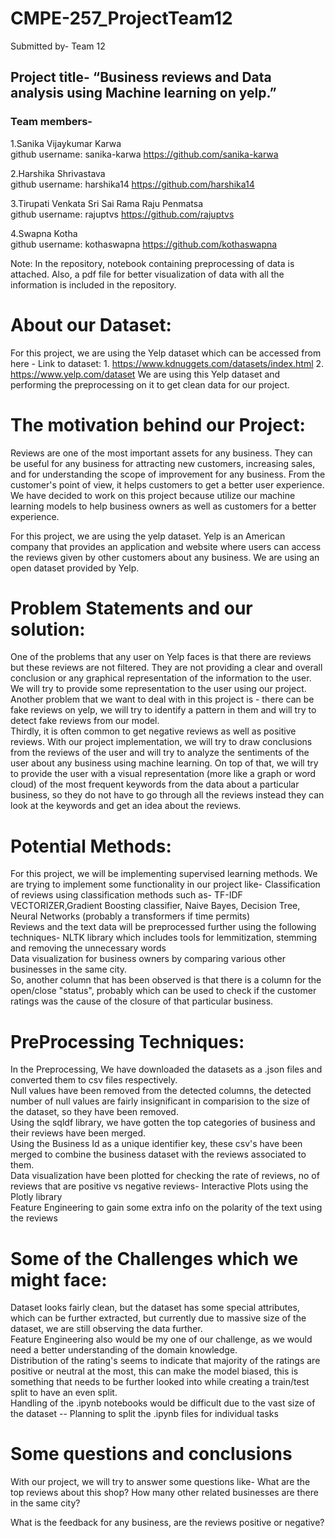 # CMPE-257_ProjectTeam12

Submitted by- Team 12

## Project title- “Business reviews and Data analysis using Machine learning on yelp.” <br>

### Team members- 

1.Sanika Vijaykumar Karwa  <br>
github username: sanika-karwa 
https://github.com/sanika-karwa

2.Harshika Shrivastava <br>
github username: harshika14
https://github.com/harshika14

3.Tirupati Venkata Sri Sai Rama Raju Penmatsa <br>
github username: rajuptvs
https://github.com/rajuptvs

4.Swapna Kotha <br>
github username: kothaswapna
https://github.com/kothaswapna

 
Note: In the repository, notebook containing preprocessing of data is attached. Also, a pdf file for better visualization of data with all the information is included in the repository. 
 
 
 
# About our Dataset: 
   For this project, we are using the Yelp dataset which can be accessed from here -
     Link to dataset:  1. https://www.kdnuggets.com/datasets/index.html
                                2. https://www.yelp.com/dataset
 We are using this Yelp dataset and performing the preprocessing on it to get clean data for our project.
 
 
# The motivation behind our Project:
Reviews are one of the most important assets for any business. They can be useful for any business for attracting new customers, increasing sales, and for understanding the scope of improvement for any business. From the customer's point of view, it helps customers to get a better user experience. We have decided to work on this project because utilize our machine learning models to help business owners as well as customers for a better experience.

For this project, we are using the yelp dataset. Yelp is an American company that provides an application and website where users can access the reviews given by other customers about any business. We are using an open dataset provided by Yelp.


# Problem Statements and our solution:
One of the problems that any user on Yelp faces is that there are reviews but these reviews are not filtered. They are not providing a clear and overall conclusion or any graphical representation of the information to the user. We will try to provide some representation to the user using our project.<br>
Another problem that we want to deal with in this project is - there can be fake reviews on yelp, we will try to identify a pattern in them and will try to detect fake reviews from our model. <br>
Thirdly, it is often common to get negative reviews as well as positive reviews. With our project implementation, we will try to draw conclusions from the reviews of the user and will try to analyze the sentiments of the user about any business using machine learning.
On top of that, we will try to provide the user with a visual representation (more like a graph or word cloud) of the most frequent keywords from the data about a particular business, so they do not have to go through all the reviews instead they can look at the keywords and get an idea about the reviews.


# Potential Methods:
For this project, we will be implementing supervised learning methods. We are trying to implement some functionality in our project like-
Classification of reviews using classification methods such as- TF-IDF VECTORIZER,Gradient Boosting classifier, Naive Bayes, Decision Tree, Neural Networks (probably a transformers if time permits)<br>
Reviews and the text data will be preprocessed further using the following techniques- NLTK library which includes tools for lemmitization, stemming and removing the unnecessary words <br>
Data visualization for business owners by comparing various other businesses in the same city. <br>
So, another column that has been observed is that there is a column for the open/close "status", probably which can be used to check if the customer ratings was the cause of the closure of that particular business.<br>

# PreProcessing Techniques:
In the Preprocessing, 
We have downloaded the datasets as a .json files and converted them to csv files respectively.<br>
Null values have been removed from the detected columns, the detected number of null values are fairly insignificant in comparision to the size of the dataset, so they have been removed. <br>
Using the sqldf library, we have gotten the top categories of business and their reviews have been merged.<br>
Using the Business Id as a unique identifier key, these csv's have been merged to combine the business dataset with the reviews associated to them. <br>
Data visualization have been plotted for checking the rate of reviews, no of reviews that are positive vs negative reviews- Interactive Plots using the Plotly library <br>
Feature Engineering to gain some extra info on the polarity of the text using the reviews<br>

# Some of the Challenges which we might face:

Dataset looks fairly clean, but the dataset has some special attributes, which can be further extracted, but currently due to massive size of the dataset, we are still observing the data further.<br>
Feature Engineering also would be my one of our challenge, as we would need a better understanding of the domain knowledge.<br>
Distribution of the rating's seems to indicate that majority of the ratings are positive or neutral at the most, this can make the model biased, this is something that needs to be further looked into while creating a train/test split to have an even split.<br>
Handling of the .ipynb notebooks would be difficult due to the vast size of the dataset -- Planning to split the .ipynb files for individual tasks <br>


# Some questions and conclusions 
With our project, we will try to answer some questions like-
What are the top reviews about this shop?
How many other related businesses are there in the same city?

What is the feedback for any business, are the reviews positive or negative?
